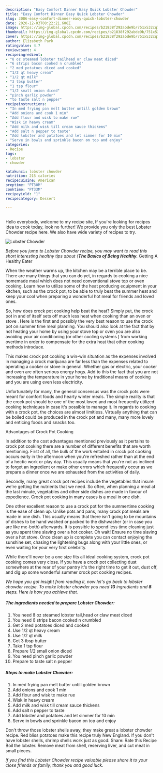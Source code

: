 ```yaml
---
description: "Easy Comfort Dinner Easy Quick Lobster Chowder"
title: "Easy Comfort Dinner Easy Quick Lobster Chowder"
slug: 3086-easy-comfort-dinner-easy-quick-lobster-chowder
date: 2020-12-03T00:22:21.608Z
image: https://img-global.cpcdn.com/recipes/b21838f292abde9b/751x532cq70/lobster-chowder-recipe-main-photo.jpg
thumbnail: https://img-global.cpcdn.com/recipes/b21838f292abde9b/751x532cq70/lobster-chowder-recipe-main-photo.jpg
cover: https://img-global.cpcdn.com/recipes/b21838f292abde9b/751x532cq70/lobster-chowder-recipe-main-photo.jpg
author: Elizabeth Park
ratingvalue: 4.7
reviewcount: 4
recipeingredient:
- "8 oz steamed lobster tailhead or claw meat diced"
- "6 strips bacon cooked n crumbled"
- "2 med potatoes diced and cooked"
- "1/2 qt heavy cream"
- "1/2 qt milk"
- "3 tbsp butter"
- "1 tsp flour"
- "1/2 small onion diced"
- "pinch garlic powder"
- "to taste salt n pepper"
recipeinstructions:
- "In med frying pan melt butter untill golden brown"
- "Add onions and cook 1 min"
- "Add flour and wisk to make rue"
- "Wisk in heavy cream"
- "Add milk and wisk till cream sauce thickens"
- "Add salt n pepper to taste"
- "Add lobster and potatoes and let simmer for 10 min"
- "Serve in bowls and sprinkle bacon on top and enjoy"
categories:
- Recipe
tags:
- lobster
- chowder

katakunci: lobster chowder 
nutrition: 215 calories
recipecuisine: American
preptime: "PT30M"
cooktime: "PT33M"
recipeyield: "1"
recipecategory: Dessert

---
```

<br>
Hello everybody, welcome to my recipe site, If you're looking for recipes idea to cook today, look no further! We provide you only the best Lobster Chowder recipe here. We also have wide variety of recipes to try.
<br>


![Lobster Chowder](https://img-global.cpcdn.com/recipes/b21838f292abde9b/751x532cq70/lobster-chowder-recipe-main-photo.jpg)

<i>Before you jump to Lobster Chowder recipe, you may want to read this short interesting healthy tips about {<strong>The Basics of Being Healthy</strong>.</i>
Getting A Healthy Eater


When the weather warms up, the kitchen may be a terrible place to be. There are many things that you can do yet, in regards to cooking a nice homemade meal which does not need conventional stove top or oven cooking. Learn how to utilize some of the heat producing equipment in your kitchen, such as the crock pot, to be able to truly beat the summer heat and keep your cool when preparing a wonderful hot meal for friends and loved ones.

So, how does crock pot cooking help beat the heat? Simply put, the crock pot in and of itself sets off much less heat when cooking than an oven or stove . Here is the first and possibly the very best reason to use the crock pot on summer time meal planning. You should also look at the fact that by not heating your home by using your stove top or oven you are also avoiding your air conditioning (or other cooling systems ) from working overtime in order to compensate for the extra heat that other cooking methods introduce.

This makes crock pot cooking a win-win situation as the expenses involved in managing a crock marijuana are far less than the expenses related to operating a cooker or stove in general. Whether gas or electric, your cooker and oven are often serious energy hogs. Add to this the fact that you are not increasing the temperature in your home by traditional means of cooking and you are using even less electricity.

Unfortunately for many, the general consensus was the crock pots were meant for comfort foods and hearty winter meals.  The simple reality is that the crock pot should be one of the most loved and most frequently utilized cooking techniques in case it's possible to manage it. In regards to cooking with a crock pot, the choices are almost limitless.  Virtually anything that can be boiled could be produced in the crock pot and many, many more lovely and enticing foods and snacks too.

Advantages of Crock Pot Cooking

In addition to the cost advantages mentioned previously as it pertains to crock pot cooking there are a number of different benefits that are worth mentioning. First of all, the bulk of the work entailed in crock pot cooking occurs early in the afternoon when you're refreshed rather than at the end of a hectic work or play day. This usually means that you're not as inclined to forget an ingredient or make other errors which frequently occur as we prepare a dinner once we are exhausted from the activities of daily.

Secondly, many great crock pot recipes include the vegetables that insure we're getting the nutrients that we need. So often, when planning a meal at the last minute, vegetables and other side dishes are made in favour of expedience. Crock pot cooking in many cases is a meal in one dish.

One other excellent reason to use a crock pot for the summertime cooking is the ease of clean up.  Unlike pots and pans, many crock pot meals are made in one dish. This usually means that there isn't going to be mountains of dishes to be hand washed or packed to the dishwasher (or in case you are like me-both) afterwards. It is possible to spend less time cleaning just as you spent time slaving over a hot cooker. Oh wait! Ensure no time slaving over a hot stove. Once clean up is complete you can contact enjoying the sunshine set, chasing the lightening bugs along with your little ones, or even waiting for your very first celebrity.

While there'll never be a one size fits all ideal cooking system, crock pot cooking comes very close. If you have a crock pot collecting dust somewhere at the rear of your pantry it's the right time to get it out, dust off, and dig up some wonderful summer crock pot cooking recipes.


<i>We hope you got insight from reading it, now let's go back to lobster chowder recipe. To make lobster chowder you need <strong>10</strong> ingredients and <strong>8</strong> steps. Here is how you achieve that.
</i>

##### The ingredients needed to prepare Lobster Chowder:

1. You need 8 oz steamed lobster tail,head or claw meat diced
1. You need 6 strips bacon cooked n crumbled
1. Get 2 med potatoes diced and cooked
1. Use 1/2 qt heavy cream
1. Use 1/2 qt milk
1. Get 3 tbsp butter
1. Take 1 tsp flour
1. Prepare 1/2 small onion diced
1. You need pinch garlic powder
1. Prepare to taste salt n pepper


##### Steps to make Lobster Chowder:

1. In med frying pan melt butter untill golden brown
1. Add onions and cook 1 min
1. Add flour and wisk to make rue
1. Wisk in heavy cream
1. Add milk and wisk till cream sauce thickens
1. Add salt n pepper to taste
1. Add lobster and potatoes and let simmer for 10 min
1. Serve in bowls and sprinkle bacon on top and enjoy


Don&#39;t throw those lobster shells away, they make great a lobster chowder recipe. Red bliss potatoes make this recipe truly New England. If you don&#39;t have lobster shells, shrimp shells work just as good. Share: Rate this Recipe Boil the lobster. Remove meat from shell, reserving liver, and cut meat in small pieces. 

<i>If you find this Lobster Chowder recipe valuable please share it to your close friends or family, thank you and good luck.</i>
